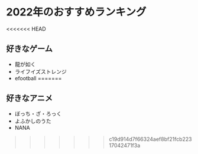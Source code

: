 # 2022年のおすすめランキング

<<<<<<< HEAD
## 好きなゲーム
- 龍が如く
- ライフイズストレンジ
- efootball
=======
## 好きなアニメ
- ぼっち・ざ・ろっく
- よふかしのうた
- NANA
>>>>>>> c19d914d7f66324aef8bf21fcb22317042471f3a
